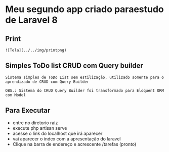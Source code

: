 # Meu segundo app criado paraestudo de Laravel 8

## Print

    ![Tela](../../img/printpng)

## Simples ToDo list CRUD com Query builder

    Sistema simples de ToDo List sem estilização, utilizado somente para o aprendizado de CRUD com Query Builder

    OBS.: Sistema do CRUD Query Builder foi transformado para Eloquent ORM com Model

## Para Executar

- entre no diretorio raiz
- execute php artisan serve
- acesse o link do localhost que irá aparecer
- vai aparecer o index com a apresentação do laravel
- Clique na barra de endereço e acrescente /tarefas (pronto)

